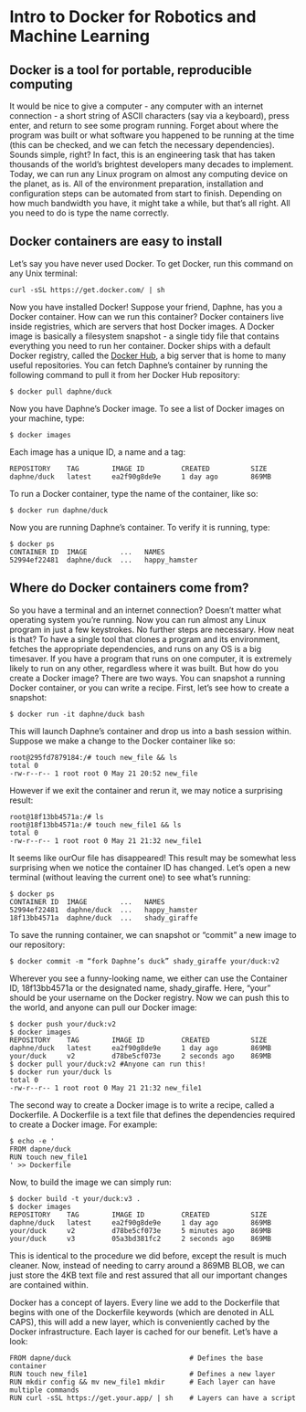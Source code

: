 # Intro to Docker for Robotics and Machine Learning
 
## Docker is a tool for portable, reproducible computing
 
It would be nice to give a computer - any computer with an internet connection - a short string of ASCII characters (say via a keyboard), press enter, and return to see some program running. Forget about where the program was built or what software you happened to be running at the time (this can be checked, and we can fetch the necessary dependencies). Sounds simple, right? In fact, this is an engineering task that has taken thousands of the world’s brightest developers many decades to implement. Today, we can run any Linux program on almost any computing device on the planet, as is. All of the environment preparation, installation and configuration steps can be automated from start to finish. Depending on how much bandwidth you have, it might take a while, but that’s all right. All you need to do is type the name correctly.

## Docker containers are easy to install

Let’s say you have never used Docker. To get Docker, run this command on any Unix terminal:

```
curl -sSL https://get.docker.com/ | sh
```

Now you have installed Docker! Suppose your friend, Daphne, has you a Docker container. How can we run this container? Docker containers live inside registries, which are servers that host Docker images. A Docker image is basically a filesystem snapshot - a single tidy file that contains everything you need to run her container. Docker ships with a default Docker registry, called the [Docker Hub](https://hub.docker.com/), a big server that is home to many useful repositories. You can fetch Daphne’s container by running the following command to pull it from her Docker Hub repository:

```
$ docker pull daphne/duck
```

Now you have Daphne’s Docker image. To see a list of Docker images on your machine, type:

```
$ docker images
```

Each image has a unique ID, a name and a tag:

```
REPOSITORY    TAG        IMAGE ID         CREATED          SIZE
daphne/duck   latest     ea2f90g8de9e     1 day ago        869MB
```
To run a Docker container, type the name of the container, like so:

```
$ docker run daphne/duck
```

Now you are running Daphne’s container. To verify it is running, type:

```
$ docker ps
CONTAINER ID  IMAGE        ...   NAMES
52994ef22481  daphne/duck  ...   happy_hamster
```

## Where do Docker containers come from?

So you have a terminal and an internet connection? Doesn’t matter what operating system you’re running. Now you can run almost any Linux program in just a few keystrokes. No further steps are necessary. How neat is that? To have a single tool that clones a program and its environment, fetches the appropriate dependencies, and runs on any OS is a big timesaver. If you have a program that runs on one computer, it is extremely likely to run on any other, regardless where it was built. But how do you create a Docker image? There are two ways. You can snapshot a running Docker container, or you can write a recipe. First, let’s see how to create a snapshot:

```
$ docker run -it daphne/duck bash
```

This will launch Daphne’s container and drop us into a bash session within. Suppose we make a change to the Docker container like so:

```
root@295fd7879184:/# touch new_file && ls
total 0
-rw-r--r-- 1 root root 0 May 21 20:52 new_file
```

However if we exit the container and rerun it, we may notice a surprising result:

```
root@18f13bb4571a:/# ls
root@18f13bb4571a:/# touch new_file1 && ls
total 0
-rw-r--r-- 1 root root 0 May 21 21:32 new_file1
```

It seems like ourOur file has disappeared! This result may be somewhat less surprising when we notice the container ID has changed. Let’s open a new terminal (without leaving the current one) to see what’s running:

```
$ docker ps
CONTAINER ID  IMAGE        ...   NAMES
52994ef22481  daphne/duck  ...   happy_hamster
18f13bb4571a  daphne/duck  ...   shady_giraffe
```

To save the running container, we can snapshot or “commit” a new image to our repository:

```
$ docker commit -m “fork Daphne’s duck” shady_giraffe your/duck:v2
```

Wherever you see a funny-looking name, we either can use the Container ID, 18f13bb4571a or the designated name, shady_giraffe. Here, “your” should be your username on the Docker registry. Now we can push this to the world, and anyone can pull our Docker image:

```
$ docker push your/duck:v2
$ docker images
REPOSITORY    TAG        IMAGE ID         CREATED          SIZE
daphne/duck   latest     ea2f90g8de9e     1 day ago        869MB
your/duck     v2         d78be5cf073e     2 seconds ago    869MB
$ docker pull your/duck:v2 #Anyone can run this!
$ docker run your/duck ls
total 0
-rw-r--r-- 1 root root 0 May 21 21:32 new_file1
```

The second way to create a Docker image is to write a recipe, called a Dockerfile. A Dockerfile is a text file that defines the dependencies required to create a Docker image. For example:

```
$ echo -e '
FROM dapne/duck
RUN touch new_file1
' >> Dockerfile
```

Now, to build the image we can simply run:

```
$ docker build -t your/duck:v3 .
$ docker images
REPOSITORY    TAG        IMAGE ID         CREATED          SIZE
daphne/duck   latest     ea2f90g8de9e     1 day ago        869MB
your/duck     v2         d78be5cf073e     5 minutes ago    869MB
your/duck     v3         05a3bd381fc2     2 seconds ago    869MB
```

This is identical to the procedure we did before, except the result is much cleaner. Now, instead of needing to carry around a 869MB BLOB, we can just store the 4KB text file and rest assured that all our important changes are contained within.

Docker has a concept of layers. Every line we add to the Dockerfile that begins with one of the Dockerfile keywords (which are denoted in ALL CAPS), this will add a new layer, which is conveniently cached by the Docker infrastructure. Each layer is cached for our benefit. Let’s have a look:

```
FROM dapne/duck                             # Defines the base container
RUN touch new_file1                         # Defines a new layer
RUN mkdir config && mv new_file1 mkdir      # Each layer can have multiple commands
RUN curl -sSL https://get.your.app/ | sh    # Layers can have a script
```
